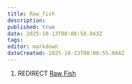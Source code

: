 ```yaml
---
title: Raw_fish
description: 
published: true
date: 2025-10-13T00:08:59.043Z
tags: 
editor: markdown
dateCreated: 2025-10-13T00:08:55.084Z
---
```


1.  REDIRECT [Raw Fish](Raw_Fish.md "wikilink")